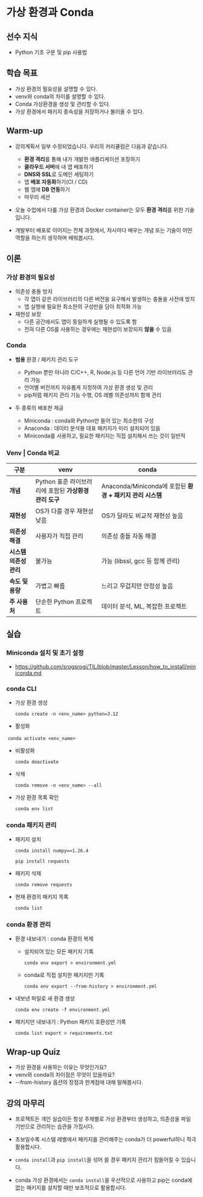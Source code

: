 # 가상 환경과 Conda



## 선수 지식

- Python 기초 구문 및 pip 사용법



## 학습 목표

- 가상 환경의 필요성을 설명할 수 있다.
- venv와 conda의 차이를 설명할 수 있다.
- Conda 가상환경을 생성 및 관리할 수 있다.
- 가상 환경에서 패키지 종속성을 저장하거나 불러올 수 있다.



## Warm-up

- 강의계획서 일부 수정되었습니다. 우리의 커리큘럼은 다음과 같습니다.
  - **환경 격리**를 통해 내가 개발한 애플리케이션 포장하기
  - **클라우드 서버**에 내 앱 배포하기
  - **DNS와 SSL**로 도메인 세팅하기
  - 앱 **배포 자동화**하기(CI / CD)
  - 웹 앱에 **DB 연동**하기
  - 마무리 세션
- 오늘 수업에서 다룰 가상 환경과 Docker container는 모두 **환경 격리**를 위한 기술입니다.

- 개발부터 배포로 이어지는 전체 과정에서, 차시마다 배우는 개념 또는 기술이 어떤 역할을 하는지 생각하며 배워봅시다.



## 이론

### 가상 환경의 필요성

- 의존성 충돌 방지
  - 각 앱이 같은 라이브러리의 다른 버전을 요구해서 발생하는 충돌을 사전에 방지
  - 앱 실행에 필요한 최소한의 구성만을 담아 최적화 가능
- 재현성 보장
  - 다른 공간에서도 앱이 동일하게 실행될 수 있도록 함
  - 전혀 다른 OS를 사용하는 경우에는 재현성이 보장되지 **않을** 수 있음



### Conda

- **범용** 환경 / 패키지 관리 도구
  - Python 뿐만 아니라 C/C++, R, Node.js 등 다른 언어 기반 라이브러리도 관리 가능
  - 언어별 버전까지 자유롭게 지정하여 가상 환경 생성 및 관리
  - pip처럼 패키지 관리 기능 수행, OS 레벨 의존성까지 함께 관리

- 두 종류의 배포판 제공
  - Miniconda : conda와 Python만 들어 있는 최소한의 구성
  - Anaconda : 데이터 분석용 대표 패키지가 미리 설치되어 있음
  - Miniconda를 사용하고, 필요한 패키지는 직접 설치해서 쓰는 것이 일반적



### Venv | Conda 비교

| 구분                   | **venv**                                               | **conda**                                                 |
| ---------------------- | ------------------------------------------------------ | --------------------------------------------------------- |
| **개념**               | Python 표준 라이브러리에 포함된 **가상환경 관리 도구** | Anaconda/Miniconda에 포함된 **환경 + 패키지 관리 시스템** |
| **재현성**             | OS가 다를 경우 재현성 낮음                             | OS가 달라도 비교적 재현성 높음                            |
| **의존성 해결**        | 사용자가 직접 관리                                     | 의존성 충돌 자동 해결                                     |
| **시스템 의존성 관리** | 불가능                                                 | 가능 (libssl, gcc 등 함께 관리)                           |
| **속도 및 용량**       | 가볍고 빠름                                            | 느리고 무겁지만 안정성 높음                               |
| **주 사용처**          | 단순한 Python 프로젝트                                 | 데이터 분석, ML, 복잡한 프로젝트                          |



## 실습

### Miniconda 설치 및 초기 설정

- https://github.com/srogsrogi/TIL/blob/master/Lesson/how_to_install/miniconda.md



### conda CLI

- 가상 환경 생성

  `conda create -n <env_name> python=3.12`

- 활성화

​	`conda activate <env_name>`

- 비활성화

  `conda deactivate`

- 삭제

  `conda remove -n <env_name> --all`

- 가상 환경 목록 확인

  `conda env list`



### conda 패키지 관리

- 패키지 설치

  `conda install numpy==1.26.4`

  `pip install requests`

- 패키지 삭제

  `conda remove requests`

- 현재 환경의 패키지 목록

  `conda list`



### conda 환경 관리

- 환경 내보내기 : conda 환경의 복제

  - 설치되어 있는 모든 패키지 기록

    `conda env export > environment.yml`

  - conda로 직접 설치한 패키지만 기록

    `conda env export --from-history > environment.yml`

- 내보낸 파일로 새 환경 생성

  `conda env create -f environment.yml`

- 패키지만 내보내기 : Python 패키지 호환성만 기록

  `conda list export > requirements.txt`



## Wrap-up Quiz

- 가상 환경을 사용하는 이유는 무엇인가요?
- venv와 conda의 차이점은 무엇이 있을까요?
- --from-history 옵션의 장점과 한계점에 대해 말해봅시다.



## 강의 마무리

- 프로젝트든 개인 실습이든 항상 주제별로 가상 환경부터 생성하고, 의존성을 파일 기반으로 관리하는 습관을 가집시다.
- 초보일수록 시스템 레벨에서 패키지를 관리해주는 conda가 더 powerful하니 적극 활용합시다.

- `conda install`과 `pip install`을 섞어 쓸 경우 패키지 관리가 힘들어질 수 있습니다.
- conda 가상 환경에서는 `conda install`을 우선적으로 사용하고 pip는 conda에 없는 패키지를 설치할 때만 보조적으로 활용합시다.
